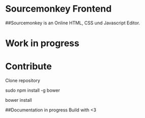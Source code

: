 
# Sourcemonkey Frontend

##Sourcemonkey is an Online HTML, CSS und Javascript Editor.


# Work in progress

# Contribute
  Clone repository

  sudo npm install -g bower

  bower install

##Documentation in progress
Build with <3
